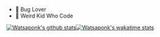 - 🐞 Bug Lover
- 👶 Weird Kid Who Code

[![Watsaponk's github stats](https://github-readme-stats.vercel.app/api?username=watsaponk&show_icons=true&line_height=24&show_icons=true&theme=vue&hide_border=true&hide_title=true)](https://github.com/anuraghazra/github-readme-stats)[![Watsaponk's wakatime stats](https://github-readme-stats.vercel.app/api/wakatime?username=watsaponkm)](https://github.com/anuraghazra/github-readme-stats)
